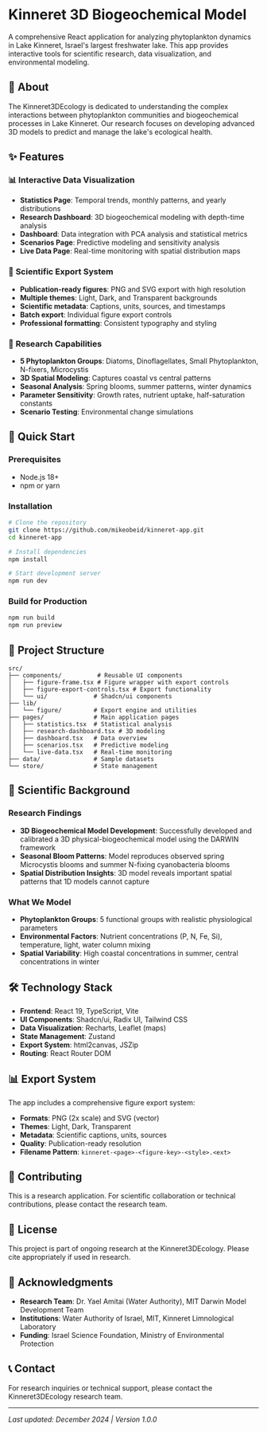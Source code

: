# Kinneret 3D Biogeochemical Model

A comprehensive React application for analyzing phytoplankton dynamics in Lake Kinneret, Israel's largest freshwater lake. This app provides interactive tools for scientific research, data visualization, and environmental modeling.

## 🌊 About

The Kinneret3DEcology is dedicated to understanding the complex interactions between phytoplankton communities and biogeochemical processes in Lake Kinneret. Our research focuses on developing advanced 3D models to predict and manage the lake's ecological health.

## ✨ Features

### 📊 **Interactive Data Visualization**
- **Statistics Page**: Temporal trends, monthly patterns, and yearly distributions
- **Research Dashboard**: 3D biogeochemical modeling with depth-time analysis
- **Dashboard**: Data integration with PCA analysis and statistical metrics
- **Scenarios Page**: Predictive modeling and sensitivity analysis
- **Live Data Page**: Real-time monitoring with spatial distribution maps

### 🎯 **Scientific Export System**
- **Publication-ready figures**: PNG and SVG export with high resolution
- **Multiple themes**: Light, Dark, and Transparent backgrounds
- **Scientific metadata**: Captions, units, sources, and timestamps
- **Batch export**: Individual figure export controls
- **Professional formatting**: Consistent typography and styling

### 🔬 **Research Capabilities**
- **5 Phytoplankton Groups**: Diatoms, Dinoflagellates, Small Phytoplankton, N-fixers, Microcystis
- **3D Spatial Modeling**: Captures coastal vs central patterns
- **Seasonal Analysis**: Spring blooms, summer patterns, winter dynamics
- **Parameter Sensitivity**: Growth rates, nutrient uptake, half-saturation constants
- **Scenario Testing**: Environmental change simulations

## 🚀 Quick Start

### Prerequisites
- Node.js 18+ 
- npm or yarn

### Installation
```bash
# Clone the repository
git clone https://github.com/mikeobeid/kinneret-app.git
cd kinneret-app

# Install dependencies
npm install

# Start development server
npm run dev
```

### Build for Production
```bash
npm run build
npm run preview
```

## 📁 Project Structure

```
src/
├── components/          # Reusable UI components
│   ├── figure-frame.tsx # Figure wrapper with export controls
│   ├── figure-export-controls.tsx # Export functionality
│   └── ui/             # Shadcn/ui components
├── lib/
│   └── figure/         # Export engine and utilities
├── pages/              # Main application pages
│   ├── statistics.tsx  # Statistical analysis
│   ├── research-dashboard.tsx # 3D modeling
│   ├── dashboard.tsx   # Data overview
│   ├── scenarios.tsx   # Predictive modeling
│   └── live-data.tsx   # Real-time monitoring
├── data/               # Sample datasets
└── store/              # State management
```

## 🔬 Scientific Background

### Research Findings
- **3D Biogeochemical Model Development**: Successfully developed and calibrated a 3D physical-biogeochemical model using the DARWIN framework
- **Seasonal Bloom Patterns**: Model reproduces observed spring Microcystis blooms and summer N-fixing cyanobacteria blooms
- **Spatial Distribution Insights**: 3D model reveals important spatial patterns that 1D models cannot capture

### What We Model
- **Phytoplankton Groups**: 5 functional groups with realistic physiological parameters
- **Environmental Factors**: Nutrient concentrations (P, N, Fe, Si), temperature, light, water column mixing
- **Spatial Variability**: High coastal concentrations in summer, central concentrations in winter

## 🛠 Technology Stack

- **Frontend**: React 19, TypeScript, Vite
- **UI Components**: Shadcn/ui, Radix UI, Tailwind CSS
- **Data Visualization**: Recharts, Leaflet (maps)
- **State Management**: Zustand
- **Export System**: html2canvas, JSZip
- **Routing**: React Router DOM

## 📊 Export System

The app includes a comprehensive figure export system:

- **Formats**: PNG (2x scale) and SVG (vector)
- **Themes**: Light, Dark, Transparent
- **Metadata**: Scientific captions, units, sources
- **Quality**: Publication-ready resolution
- **Filename Pattern**: `kinneret-<page>-<figure-key>-<style>.<ext>`

## 🤝 Contributing

This is a research application. For scientific collaboration or technical contributions, please contact the research team.

## 📄 License

This project is part of ongoing research at the Kinneret3DEcology. Please cite appropriately if used in research.

## 🙏 Acknowledgments

- **Research Team**: Dr. Yael Amitai (Water Authority), MIT Darwin Model Development Team
- **Institutions**: Water Authority of Israel, MIT, Kinneret Limnological Laboratory
- **Funding**: Israel Science Foundation, Ministry of Environmental Protection

## 📞 Contact

For research inquiries or technical support, please contact the Kinneret3DEcology research team.

---

*Last updated: December 2024 | Version 1.0.0*